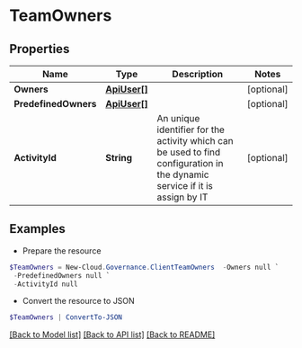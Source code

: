 # TeamOwners
## Properties

Name | Type | Description | Notes
------------ | ------------- | ------------- | -------------
**Owners** | [**ApiUser[]**](ApiUser.md) |  | [optional] 
**PredefinedOwners** | [**ApiUser[]**](ApiUser.md) |  | [optional] 
**ActivityId** | **String** | An unique identifier for the activity which can be used to find configuration in the dynamic service if it is assign by IT | [optional] 

## Examples

- Prepare the resource
```powershell
$TeamOwners = New-Cloud.Governance.ClientTeamOwners  -Owners null `
 -PredefinedOwners null `
 -ActivityId null
```

- Convert the resource to JSON
```powershell
$TeamOwners | ConvertTo-JSON
```

[[Back to Model list]](../README.md#documentation-for-models) [[Back to API list]](../README.md#documentation-for-api-endpoints) [[Back to README]](../README.md)

